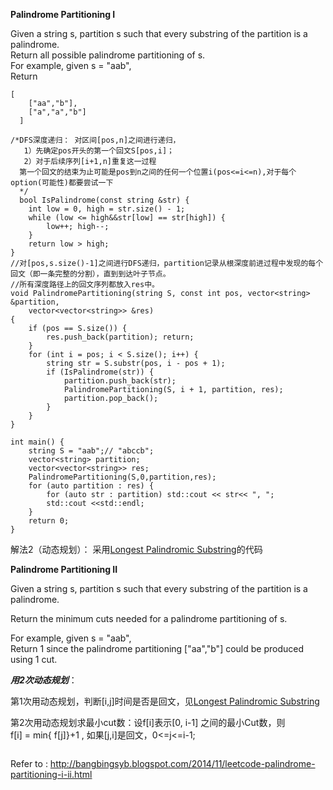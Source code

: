 **Palindrome Partitioning I**

Given a string s, partition s such that every substring of the partition is a palindrome.  
Return all possible palindrome partitioning of s.  
For example, given s = "aab",  
Return    
```
[
    ["aa","b"],
    ["a","a","b"]
  ]
```  

```
/*DFS深度递归： 对区间[pos,n]之间进行递归，
   1）先确定pos开头的第一个回文S[pos,i]；
   2）对于后续序列[i+1,n]重复这一过程
  第一个回文的结束为止可能是pos到n之间的任何一个位置i(pos<=i<=n),对于每个option(可能性)都要尝试一下
  */
  bool IsPalindrome(const string &str) {
	int low = 0, high = str.size() - 1;
	while (low <= high&&str[low] == str[high]) {
		low++; high--;
	}
	return low > high;
}
//对[pos,s.size()-1]之间进行DFS递归，partition记录从根深度前进过程中发现的每个回文（即一条完整的分割），直到到达叶子节点。
//所有深度路径上的回文序列都放入res中。
void PalindromePartitioning(string S, const int pos, vector<string> &partition,
	vector<vector<string>> &res) 
{
	if (pos == S.size()) {
		res.push_back(partition); return;
	}
	for (int i = pos; i < S.size(); i++) {
		string str = S.substr(pos, i - pos + 1);
		if (IsPalindrome(str)) {
			partition.push_back(str);
			PalindromePartitioning(S, i + 1, partition, res);
			partition.pop_back();
		}
	}
}

int main() {
	string S = "aab";// "abccb";
	vector<string> partition;
	vector<vector<string>> res;
	PalindromePartitioning(S,0,partition,res);
	for (auto partition : res) {
		for (auto str : partition) std::cout << str<< ", ";
		std::cout <<std::endl;
	}
	return 0;
}
```
解法2（动态规划）： 采用[Longest Palindromic Substring](https://github.com/hwdong/data_structure/blob/master/more/LongestPalindromicSubstring.md)的代码

  

**Palindrome Partitioning II**

Given a string s, partition s such that every substring of the partition is a palindrome.  

Return the minimum cuts needed for a palindrome partitioning of s.  

For example, given s = "aab",  
Return 1 since the palindrome partitioning ["aa","b"] could be produced using 1 cut.  


***用2次动态规划***：

   第1次用动态规划，判断[i,j]时间是否是回文，见[Longest Palindromic Substring](https://github.com/hwdong/data_structure/blob/master/more/LongestPalindromicSubstring.md)
   
   第2次用动态规划求最小cut数：设f[i]表示[0, i-1] 之间的最小Cut数，则   
        f[i] = min{ f[j]}+1 ,  如果[j,i]是回文，0<=j<=i-1;
        
```
```

Refer to :
   http://bangbingsyb.blogspot.com/2014/11/leetcode-palindrome-partitioning-i-ii.html
